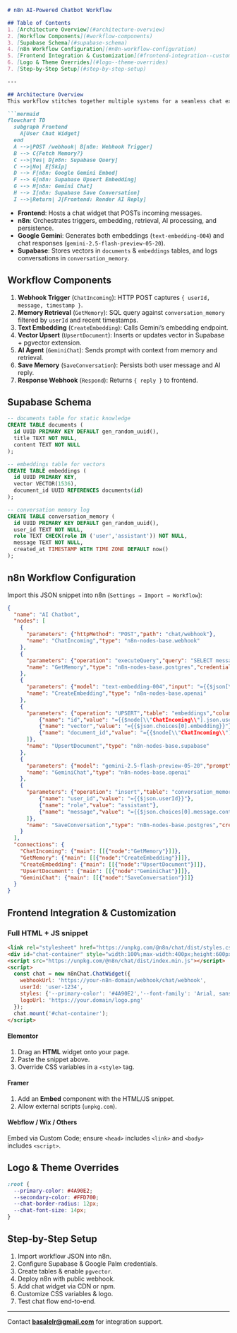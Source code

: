````markdown
# n8n AI-Powered Chatbot Workflow

## Table of Contents
1. [Architecture Overview](#architecture-overview)
2. [Workflow Components](#workflow-components)
3. [Supabase Schema](#supabase-schema)
4. [n8n Workflow Configuration](#n8n-workflow-configuration)
5. [Frontend Integration & Customization](#frontend-integration--customization)
6. [Logo & Theme Overrides](#logo--theme-overrides)
7. [Step-by-Step Setup](#step-by-step-setup)

---

## Architecture Overview
This workflow stitches together multiple systems for a seamless chat experience:

```mermaid
flowchart TD
  subgraph Frontend
    A[User Chat Widget]
  end
  A -->|POST /webhook| B[n8n: Webhook Trigger]
  B --> C{Fetch Memory?}
  C -->|Yes| D[n8n: Supabase Query]
  C -->|No| E[Skip]
  D --> F[n8n: Google Gemini Embed]
  F --> G[n8n: Supabase Upsert Embedding]
  G --> H[n8n: Gemini Chat]
  H --> I[n8n: Supabase Save Conversation]
  I -->|Return| J[Frontend: Render AI Reply]
````

* **Frontend**: Hosts a chat widget that POSTs incoming messages.
* **n8n**: Orchestrates triggers, embedding, retrieval, AI processing, and persistence.
* **Google Gemini**: Generates both embeddings (`text-embedding-004`) and chat responses (`gemini-2.5-flash-preview-05-20`).
* **Supabase**: Stores vectors in `documents` & `embeddings` tables, and logs conversations in `conversation_memory`.

## Workflow Components

1. **Webhook Trigger** (`ChatIncoming`): HTTP POST captures `{ userId, message, timestamp }`.
2. **Memory Retrieval** (`GetMemory`): SQL query against `conversation_memory` filtered by `userId` and recent timestamps.
3. **Text Embedding** (`CreateEmbedding`): Calls Gemini’s embedding endpoint.
4. **Vector Upsert** (`UpsertDocument`): Inserts or updates vector in Supabase + pgvector extension.
5. **AI Agent** (`GeminiChat`): Sends prompt with context from memory and retrieval.
6. **Save Memory** (`SaveConversation`): Persists both user message and AI reply.
7. **Response Webhook** (`Respond`): Returns `{ reply }` to frontend.

## Supabase Schema

```sql
-- documents table for static knowledge
CREATE TABLE documents (
  id UUID PRIMARY KEY DEFAULT gen_random_uuid(),
  title TEXT NOT NULL,
  content TEXT NOT NULL
);

-- embeddings table for vectors
CREATE TABLE embeddings (
  id UUID PRIMARY KEY,
  vector VECTOR(1536),
  document_id UUID REFERENCES documents(id)
);

-- conversation memory log
CREATE TABLE conversation_memory (
  id UUID PRIMARY KEY DEFAULT gen_random_uuid(),
  user_id TEXT NOT NULL,
  role TEXT CHECK(role IN ('user','assistant')) NOT NULL,
  message TEXT NOT NULL,
  created_at TIMESTAMP WITH TIME ZONE DEFAULT now()
);
```

## n8n Workflow Configuration

Import this JSON snippet into n8n (`Settings → Import → Workflow`):

```json
{
  "name": "AI Chatbot",
  "nodes": [
    {
      "parameters": {"httpMethod": "POST","path": "chat/webhook"},
      "name": "ChatIncoming","type": "n8n-nodes-base.webhook"
    },
    {
      "parameters": {"operation": "executeQuery","query": "SELECT message, role FROM conversation_memory WHERE user_id = :userId ORDER BY created_at DESC LIMIT 10"},
      "name": "GetMemory","type": "n8n-nodes-base.postgres","credentials": {"postgres": "Supabase DB"}
    },
    {
      "parameters": {"model": "text-embedding-004","input": "={{$json[\"message\"]}}"},
      "name": "CreateEmbedding","type": "n8n-nodes-base.openai"
    },
    {
      "parameters": {"operation": "UPSERT","table": "embeddings","columns": [
          {"name": "id","value": "={{$node[\\"ChatIncoming\\"].json.userId + '-' + $node[\\"ChatIncoming\\"].json.timestamp}}"},
          {"name": "vector","value": "={{$json.choices[0].embedding}}"},
          {"name": "document_id","value": "={{$node[\\"ChatIncoming\\"].json.userId}}"}
      ]},
      "name": "UpsertDocument","type": "n8n-nodes-base.supabase"
    },
    {
      "parameters": {"model": "gemini-2.5-flash-preview-05-20","prompt": "={{`Context:\n${$node.GetMemory.json.map(m=>m.role+': '+m.message).join('\n')}\nUser: ${$node.ChatIncoming.json.message}\nAssistant:`}}","temperature": 0.7},
      "name": "GeminiChat","type": "n8n-nodes-base.openai"
    },
    {
      "parameters": {"operation": "insert","table": "conversation_memory","columns": [
          {"name": "user_id","value": "={{$json.userId}}"},
          {"name": "role","value": "assistant"},
          {"name": "message","value": "={{$json.choices[0].message.content}}"}
      ]},
      "name": "SaveConversation","type": "n8n-nodes-base.postgres","credentials": {"postgres": "Supabase DB"}
    }
  ],
  "connections": {
    "ChatIncoming": {"main": [[{"node":"GetMemory"}]]},
    "GetMemory": {"main": [[{"node":"CreateEmbedding"}]]},
    "CreateEmbedding": {"main": [[{"node":"UpsertDocument"}]]},
    "UpsertDocument": {"main": [[{"node":"GeminiChat"}]]},
    "GeminiChat": {"main": [[{"node":"SaveConversation"}]]}
  }
}
```

## Frontend Integration & Customization

### Full HTML + JS snippet

```html
<link rel="stylesheet" href="https://unpkg.com/@n8n/chat/dist/styles.css" />
<div id="chat-container" style="width:100%;max-width:400px;height:600px;"></div>
<script src="https://unpkg.com/@n8n/chat/dist/index.min.js"></script>
<script>
  const chat = new n8nChat.ChatWidget({
    webhookUrl: 'https://your-n8n-domain/webhook/chat/webhook',
    userId: 'user-1234',
    styles: {'--primary-color': '#4A90E2','--font-family': 'Arial, sans-serif'},
    logoUrl: 'https://your.domain/logo.png'
  });
  chat.mount('#chat-container');
</script>
```

#### Elementor

1. Drag an **HTML** widget onto your page.
2. Paste the snippet above.
3. Override CSS variables in a `<style>` tag.

#### Framer

1. Add an **Embed** component with the HTML/JS snippet.
2. Allow external scripts (`unpkg.com`).

#### Webflow / Wix / Others

Embed via Custom Code; ensure `<head>` includes `<link>` and `<body>` includes `<script>`.

## Logo & Theme Overrides

```css
:root {
  --primary-color: #4A90E2;
  --secondary-color: #FFD700;
  --chat-border-radius: 12px;
  --chat-font-size: 14px;
}
```

## Step-by-Step Setup

1. Import workflow JSON into n8n.
2. Configure Supabase & Google Palm credentials.
3. Create tables & enable `pgvector`.
4. Deploy n8n with public webhook.
5. Add chat widget via CDN or npm.
6. Customize CSS variables & logo.
7. Test chat flow end-to-end.

---

Contact **[basalelr@gmail.com](mailto:basalelr@gmail.com)** for integration support.

```
```
